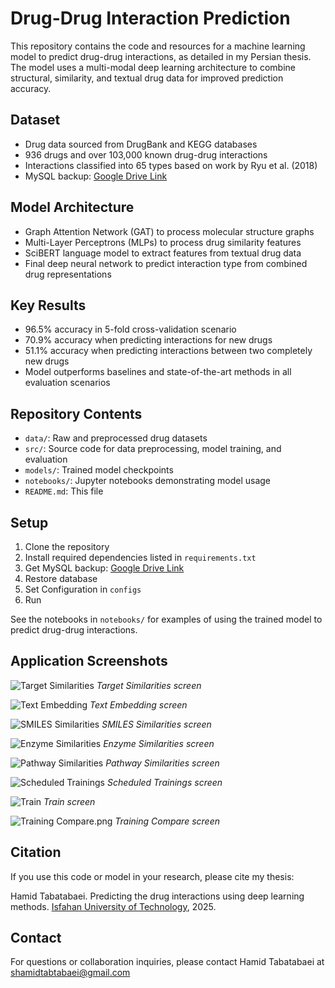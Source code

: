 # Drug-Drug Interaction Prediction

This repository contains the code and resources for a machine learning model to predict drug-drug interactions, as detailed in my Persian thesis. The model uses a multi-modal deep learning architecture to combine structural, similarity, and textual drug data for improved prediction accuracy.
## Dataset
- Drug data sourced from DrugBank and KEGG databases
- 936 drugs and over 103,000 known drug-drug interactions
- Interactions classified into 65 types based on work by Ryu et al. (2018)
- MySQL backup: [Google Drive Link](https://drive.google.com/file/d/19y6AuItwCijTmAhRmFI8UoOHwVcIEIEK/view?usp=sharing)

## Model Architecture 
- Graph Attention Network (GAT) to process molecular structure graphs
- Multi-Layer Perceptrons (MLPs) to process drug similarity features
- SciBERT language model to extract features from textual drug data
- Final deep neural network to predict interaction type from combined drug representations

## Key Results
- 96.5% accuracy in 5-fold cross-validation scenario
- 70.9% accuracy when predicting interactions for new drugs
- 51.1% accuracy when predicting interactions between two completely new drugs
- Model outperforms baselines and state-of-the-art methods in all evaluation scenarios

## Repository Contents

- `data/`: Raw and preprocessed drug datasets
- `src/`: Source code for data preprocessing, model training, and evaluation
- `models/`: Trained model checkpoints
- `notebooks/`: Jupyter notebooks demonstrating model usage
- `README.md`: This file

## Setup
1. Clone the repository
2. Install required dependencies listed in `requirements.txt` 
3. Get MySQL backup: [Google Drive Link](https://drive.google.com/file/d/19y6AuItwCijTmAhRmFI8UoOHwVcIEIEK/view?usp=sharing)
4. Restore database
5. Set Configuration in `configs` 
6. Run

See the notebooks in `notebooks/` for examples of using the trained model to predict drug-drug interactions.

## Application Screenshots

![Target Similarities](screenshots/target-similarity.png)
*Target Similarities screen*

![Text Embedding](screenshots/text-embedding.png)
*Text Embedding screen*  

![SMILES Similarities](screenshots/drug-similarity.png)
*SMILES Similarities screen*

![Enzyme Similarities](screenshots/enzyme-similarity.png) 
*Enzyme Similarities screen*

![Pathway Similarities](screenshots/pathway-similarity.png)
*Pathway Similarities screen*

![Scheduled Trainings](screenshots/training-scheduled-training.png)
*Scheduled Trainings screen*

![Train](screenshots/train.png)
*Train screen*

![Training Compare.png](screenshots/training-compare.png)
*Training Compare screen*

## Citation

If you use this code or model in your research, please cite my thesis:

Hamid Tabatabaei. Predicting the drug interactions using deep learning methods. 
[Isfahan University of Technology](https://www.iut.ac.ir), 2025.

## Contact

For questions or collaboration inquiries, please contact Hamid Tabatabaei at [shamidtabtabaei@gmail.com](mailto:shamidtabtabaei@gmail.com)